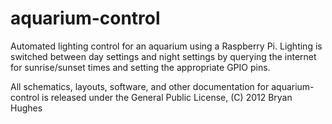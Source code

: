 aquarium-control
================

Automated lighting control for an aquarium using a Raspberry Pi. Lighting is switched between day settings and night settings by querying the internet for sunrise/sunset times and setting the appropriate GPIO pins.

All schematics, layouts, software, and other documentation for aquarium-control is released under the General Public License, (C) 2012 Bryan Hughes
